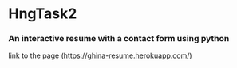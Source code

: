 # HngTask2
### An interactive resume with a contact form using python
link to the page (https://ghina-resume.herokuapp.com/)
